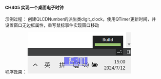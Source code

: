 #### CH405 实现一个桌面电子时钟

示例过程：
创建QLCDNumber的派生类digit_clock，使用QTimer更新时间，并设置窗口无边框属性，重写鼠标事件实现窗口移动

程序效果：
![](./demo.png)